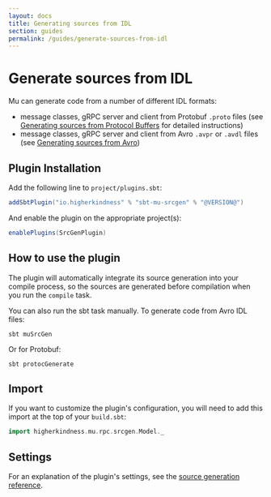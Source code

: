 ```yaml
---
layout: docs
title: Generating sources from IDL
section: guides
permalink: /guides/generate-sources-from-idl
---
```


# Generate sources from IDL

Mu can generate code from a number of different IDL formats:

* message classes, gRPC server and client from Protobuf `.proto` files (see
  [Generating sources from Protocol Buffers](generate-sources-from-proto) for
  detailed instructions)
* message classes, gRPC server and client from Avro `.avpr` or `.avdl` files
  (see [Generating sources from Avro](generate-sources-from-avro))

## Plugin Installation

Add the following line to `project/plugins.sbt`:

```scala
addSbtPlugin("io.higherkindness" % "sbt-mu-srcgen" % "@VERSION@")
```

And enable the plugin on the appropriate project(s):

```scala
enablePlugins(SrcGenPlugin)
```

## How to use the plugin

The plugin will automatically integrate its source generation into your compile
process, so the sources are generated before compilation when you run the
`compile` task.

You can also run the sbt task manually. To generate code from Avro IDL files:

```shell
sbt muSrcGen
```

Or for Protobuf:

```shell
sbt protocGenerate
```

## Import

If you want to customize the plugin's configuration, you will need to add this
import at the top of your `build.sbt`:

```scala
import higherkindness.mu.rpc.srcgen.Model._
```

## Settings

For an explanation of the plugin's settings, see the [source generation reference](../reference/source-generation).
